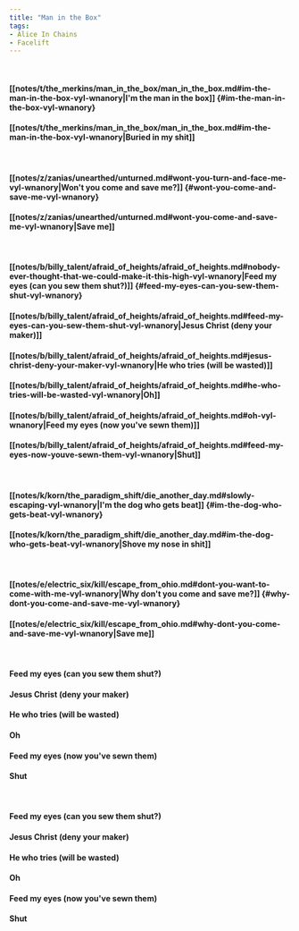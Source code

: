 ```yaml
---
title: "Man in the Box"
tags:
- Alice In Chains
- Facelift
---
```

&nbsp;
#### [[notes/t/the_merkins/man_in_the_box/man_in_the_box.md#im-the-man-in-the-box-vyl-wnanory|I'm the man in the box]] {#im-the-man-in-the-box-vyl-wnanory}
#### [[notes/t/the_merkins/man_in_the_box/man_in_the_box.md#im-the-man-in-the-box-vyl-wnanory|Buried in my shit]]
&nbsp;
#### [[notes/z/zanias/unearthed/unturned.md#wont-you-turn-and-face-me-vyl-wnanory|Won't you come and save me?]] {#wont-you-come-and-save-me-vyl-wnanory}
#### [[notes/z/zanias/unearthed/unturned.md#wont-you-come-and-save-me-vyl-wnanory|Save me]]
&nbsp;
#### [[notes/b/billy_talent/afraid_of_heights/afraid_of_heights.md#nobody-ever-thought-that-we-could-make-it-this-high-vyl-wnanory|Feed my eyes (can you sew them shut?)]] {#feed-my-eyes-can-you-sew-them-shut-vyl-wnanory}
#### [[notes/b/billy_talent/afraid_of_heights/afraid_of_heights.md#feed-my-eyes-can-you-sew-them-shut-vyl-wnanory|Jesus Christ (deny your maker)]]
#### [[notes/b/billy_talent/afraid_of_heights/afraid_of_heights.md#jesus-christ-deny-your-maker-vyl-wnanory|He who tries (will be wasted)]]
#### [[notes/b/billy_talent/afraid_of_heights/afraid_of_heights.md#he-who-tries-will-be-wasted-vyl-wnanory|Oh]]
#### [[notes/b/billy_talent/afraid_of_heights/afraid_of_heights.md#oh-vyl-wnanory|Feed my eyes (now you've sewn them)]]
#### [[notes/b/billy_talent/afraid_of_heights/afraid_of_heights.md#feed-my-eyes-now-youve-sewn-them-vyl-wnanory|Shut]]
&nbsp;
#### [[notes/k/korn/the_paradigm_shift/die_another_day.md#slowly-escaping-vyl-wnanory|I'm the dog who gets beat]] {#im-the-dog-who-gets-beat-vyl-wnanory}
#### [[notes/k/korn/the_paradigm_shift/die_another_day.md#im-the-dog-who-gets-beat-vyl-wnanory|Shove my nose in shit]]
&nbsp;
#### [[notes/e/electric_six/kill/escape_from_ohio.md#dont-you-want-to-come-with-me-vyl-wnanory|Why don't you come and save me?]] {#why-dont-you-come-and-save-me-vyl-wnanory}
#### [[notes/e/electric_six/kill/escape_from_ohio.md#why-dont-you-come-and-save-me-vyl-wnanory|Save me]]
&nbsp;
#### Feed my eyes (can you sew them shut?)
#### Jesus Christ (deny your maker)
#### He who tries (will be wasted)
#### Oh
#### Feed my eyes (now you've sewn them)
#### Shut
&nbsp;
#### Feed my eyes (can you sew them shut?)
#### Jesus Christ (deny your maker)
#### He who tries (will be wasted)
#### Oh
#### Feed my eyes (now you've sewn them)
#### Shut
